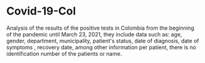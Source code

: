 # Covid-19-Col
Analysis of the results of the positive tests in Colombia from the beginning of the pandemic until March 23, 2021, they include data such as: age, gender, department, municipality, patient's status, date of diagnosis, date of symptoms , recovery date, among other information per patient, there is no identification number of the patients or name.
